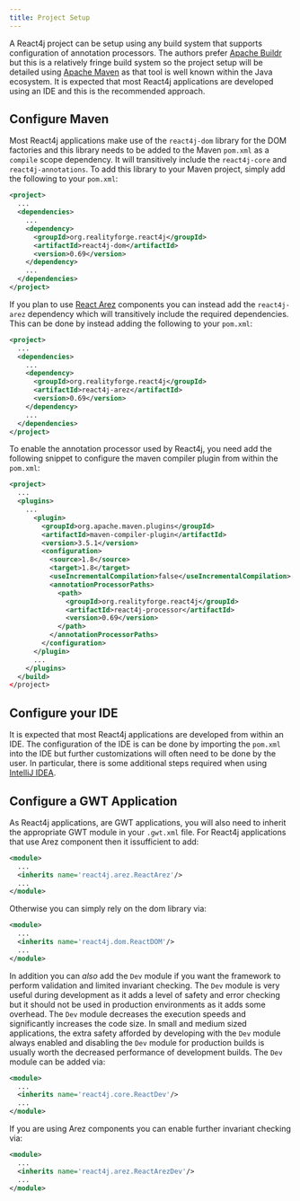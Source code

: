 ```yaml
---
title: Project Setup
---
```


A React4j project can be setup using any build system that supports configuration of annotation
processors. The authors prefer [Apache Buildr](https://buildr.apache.org) but this is a relatively
fringe build system so the project setup will be detailed using [Apache Maven](https://maven.apache.org)
as that tool is well known within the Java ecosystem. It is expected that most React4j applications are
developed using an IDE and this is the recommended approach.

## Configure Maven

Most React4j applications make use of the `react4j-dom` library for the DOM factories and this library
needs to be added to the Maven `pom.xml` as a `compile` scope dependency. It will transitively include
the `react4j-core` and `react4j-annotations`. To add this library to your Maven project, simply
add the following to your `pom.xml`:

```xml
<project>
  ...
  <dependencies>
    ...
    <dependency>
      <groupId>org.realityforge.react4j</groupId>
      <artifactId>react4j-dom</artifactId>
      <version>0.69</version>
    </dependency>
    ...
  </dependencies>
</project>
```

If you plan to use [React Arez](arez.md) components you can instead add the `react4j-arez` dependency
which will transitively include the required dependencies. This can be done by instead adding the
following to your `pom.xml`:

```xml
<project>
  ...
  <dependencies>
    ...
    <dependency>
      <groupId>org.realityforge.react4j</groupId>
      <artifactId>react4j-arez</artifactId>
      <version>0.69</version>
    </dependency>
    ...
  </dependencies>
</project>
```

To enable the annotation processor used by React4j, you need add the following
snippet to configure the maven compiler plugin from within the `pom.xml`:

```xml
<project>
  ...
  <plugins>
    ...
      <plugin>
        <groupId>org.apache.maven.plugins</groupId>
        <artifactId>maven-compiler-plugin</artifactId>
        <version>3.5.1</version>
        <configuration>
          <source>1.8</source>
          <target>1.8</target>
          <useIncrementalCompilation>false</useIncrementalCompilation>
          <annotationProcessorPaths>
            <path>
              <groupId>org.realityforge.react4j</groupId>
              <artifactId>react4j-processor</artifactId>
              <version>0.69</version>
            </path>
          </annotationProcessorPaths>
        </configuration>
      </plugin>
      ...
    </plugins>
  </build>
</project>
```

## Configure your IDE

It is expected that most React4j applications are developed from within an IDE. The configuration of the IDE is
can be done by importing the `pom.xml` into the IDE but further customizations will often need to be done by
the user. In particular, there is some additional steps required when using [IntelliJ IDEA](intellij.md).

## Configure a GWT Application

As React4j applications, are GWT applications, you will also need to inherit the appropriate
GWT module in your `.gwt.xml` file. For React4j applications that use Arez component then it issufficient to add:

```xml
<module>
  ...
  <inherits name='react4j.arez.ReactArez'/>
  ...
</module>
```

Otherwise you can simply rely on the dom library via:

```xml
<module>
  ...
  <inherits name='react4j.dom.ReactDOM'/>
  ...
</module>
```

In addition you can *also* add the `Dev` module if you want the framework to perform validation
and limited invariant checking. The `Dev` module is very useful during development as it adds a
level of safety and error checking but it should not be used in production environments as it adds
some overhead. The `Dev` module decreases the execution speeds and significantly increases the code
size. In small and medium sized applications, the extra safety afforded by developing with the `Dev`
module always enabled and disabling the `Dev` module for production builds is usually worth the
decreased performance of development builds. The `Dev` module can be added via:

```xml
<module>
  ...
  <inherits name='react4j.core.ReactDev'/>
  ...
</module>
```

If you are using Arez components you can enable further invariant checking via:

```xml
<module>
  ...
  <inherits name='react4j.arez.ReactArezDev'/>
  ...
</module>
```
